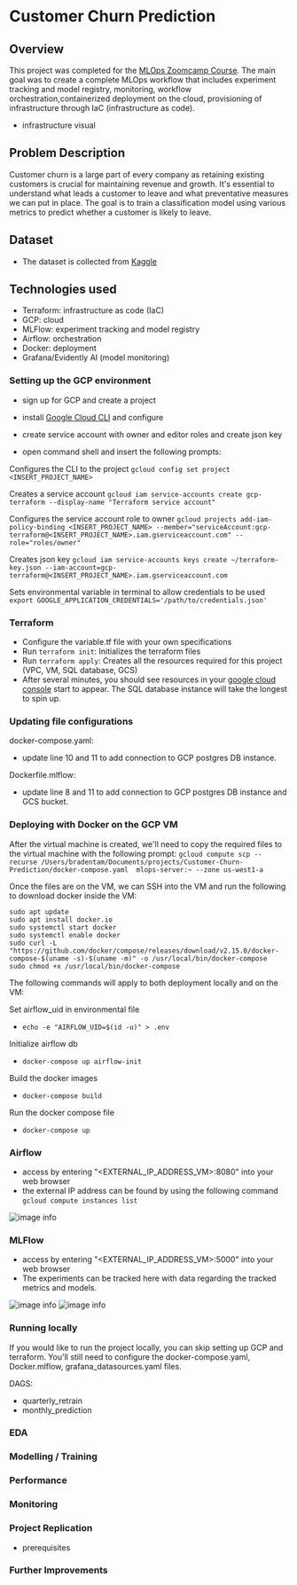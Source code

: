 # Customer Churn Prediction

## Overview

This project was completed for the [MLOps Zoomcamp Course](https://github.com/DataTalksClub/mlops-zoomcamp/tree/main). The main goal was to create a complete MLOps workflow that includes experiment tracking and model registry, monitoring, workflow orchestration,containerized deployment on the cloud, provisioning of infrastructure through IaC (infrastructure as code).

- infrastructure visual

## Problem Description

Customer churn is a large part of every company as retaining existing customers is crucial for maintaining revenue and growth. It's essential to understand what leads a customer to leave and what preventative measures we can put in place. The goal is to train a classification model using various metrics to predict whether a customer is likely to leave. 

## Dataset

- The dataset is collected from [Kaggle](https://www.kaggle.com/datasets/shilongzhuang/telecom-customer-churn-by-maven-analytics?resource=download)


## Technologies used

- Terraform: infrastructure as code (IaC)
- GCP: cloud
- MLFlow: experiment tracking and model registry
- Airflow: orchestration
- Docker: deployment
- Grafana/Evidently AI (model monitoring)

### Setting up the GCP environment

- sign up for GCP and create a project
- install [Google Cloud CLI](https://cloud.google.com/sdk/docs/install-sdk) and configure
- create service account with owner and editor roles and create json key

- open command shell and insert the following prompts: 

Configures the CLI to the project
```gcloud config set project <INSERT_PROJECT_NAME>```

Creates a service account
```gcloud iam service-accounts create gcp-terraform --display-name "Terraform service account" ```

Configures the service account role to owner
```gcloud projects add-iam-policy-binding <INSERT_PROJECT_NAME> --member="serviceAccount:gcp-terraform@<INSERT_PROJECT_NAME>.iam.gserviceaccount.com" --role="roles/owner"```

Creates json key
```gcloud iam service-accounts keys create ~/terraform-key.json --iam-account=gcp-terraform@<INSERT_PROJECT_NAME>.iam.gserviceaccount.com```

Sets environmental variable in terminal to allow credentials to be used
```export GOOGLE_APPLICATION_CREDENTIALS='/path/to/credentials.json'```

### Terraform

- Configure the variable.tf file with your own specifications
- Run ```terraform init```: Initializes the terraform files
- Run ```terraform apply```: Creates all the resources required for this project (VPC, VM, SQL database, GCS)
- After several minutes, you should see resources in your [google cloud console](console.cloud.google.com) start to appear. The SQL database instance will take the longest to spin up. 

### Updating file configurations

docker-compose.yaml:
- update line 10 and 11 to add connection to GCP postgres DB instance.

Dockerfile.mlflow:
- update line 8 and 11 to add connection to GCP postgres DB instance and GCS bucket. 
### Deploying with Docker on the GCP VM

After the virtual machine is created, we'll need to copy the required files to the virtual machine with the following prompt:
```gcloud compute scp --recurse /Users/bradentam/Documents/projects/Customer-Churn-Prediction/docker-compose.yaml  mlops-server:~ --zone us-west1-a```

Once the files are on the VM, we can SSH into the VM and run the following to download docker inside the VM:

```
sudo apt update
sudo apt install docker.io
sudo systemctl start docker
sudo systemctl enable docker
sudo curl -L "https://github.com/docker/compose/releases/download/v2.15.0/docker-compose-$(uname -s)-$(uname -m)" -o /usr/local/bin/docker-compose
sudo chmod +x /usr/local/bin/docker-compose
```

The following commands will apply to both deployment locally and on the VM:

Set airflow_uid in environmental file
- ```echo -e "AIRFLOW_UID=$(id -u)" > .env```

Initialize airflow db
- ```docker-compose up airflow-init```

Build the docker images
- ```docker-compose build```

Run the docker compose file
- ```docker-compose up```

### Airflow
- access by entering "<EXTERNAL_IP_ADDRESS_VM>:8080" into your web browser
- the external IP address can be found by using the following command
```gcloud compute instances list```

![image info](./images/airflow.png)
### MLFlow
- access by entering "<EXTERNAL_IP_ADDRESS_VM>:5000" into your web browser
- The experiments can be tracked here with data regarding the tracked metrics and models.

![image info](./images/mlflow_experiments.png)
![image info](./images/mlflow_registry.png)

### Running locally

If you would like to run the project locally, you can skip setting up GCP and terraform. You'll still need to configure the docker-compose.yaml, Docker.mlflow, grafana_datasources.yaml files.





DAGS:
- quarterly_retrain
- monthly_prediction

### EDA

### Modelling / Training


### Performance


### Monitoring


### Project Replication

- prerequisites

### Further Improvements
